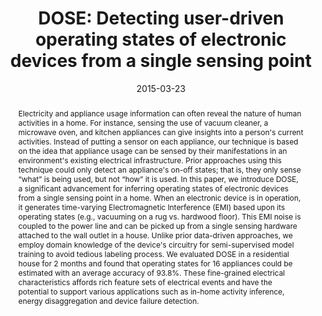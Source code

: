 ---
abstract: |-
  Electricity and appliance usage information can often reveal the nature of human activities in a home. For instance, sensing the use of vacuum cleaner, a microwave oven, and kitchen appliances can give insights into a person's current activities. Instead of putting a sensor on each appliance, our technique is based on the idea that appliance usage can be sensed by their manifestations in an environment's existing electrical infrastructure. Prior approaches using this technique could only detect an appliance's on-off states; that is, they only sense “what” is being used, but not “how” it is used. In this paper, we introduce DOSE, a significant advancement for inferring operating states of electronic devices from a single sensing point in a home. When an electronic device is in operation, it generates time-varying Electromagnetic Interference (EMI) based upon its operating states (e.g., vacuuming on a rug vs. hardwood floor). This EMI noise is coupled to the power line and can be picked up from a single sensing hardware attached to the wall outlet in a house. Unlike prior data-driven approaches, we employ domain knowledge of the device's circuitry for semi-supervised model training to avoid tedious labeling process. We evaluated DOSE in a residential house for 2 months and found that operating states for 16 appliances could be estimated with an average accuracy of 93.8%. These fine-grained electrical characteristics affords rich feature sets of electrical events and have the potential to support various applications such as in-home activity inference, energy disaggregation and device failure detection.
authors:
- chen
- gupta
- larson
- patel
award: ''
bibtex: |-
  @INPROCEEDINGS{7146508, 
  author={K. Y. Chen and S. Gupta and E. C. Larson and S. Patel}, 
  booktitle={Pervasive Computing and Communications (PerCom), 2015 IEEE International Conference on}, 
  title={DOSE: Detecting user-driven operating states of electronic devices from a single sensing point}, 
  year={2015}, 
  pages={46-54}, 
  keywords={electric sensing devices;electromagnetic interference;microwave ovens;power cables;DOSE;EMI noise;appliance on-off state detection;electronic device;fine-grained electrical characteristic;kitchen appliance sensing;microwave oven sensing;power line;semisupervised model training;single sensing point;time-varying electromagnetic interference;user-driven operating states detection;vacuum cleaner sensing;Commutation;Electromagnetic interference;Home appliances;Noise;Permanent magnet motors;Sensors;Switched-mode power supply}, 
  doi={10.1109/PERCOM.2015.7146508}, 
  month={March},}
caption: 'DOSE detects user-driven operating states of electronic appliances through a single sensing point installed anywhere in the house.'
citation: |-
  K. Y. Chen, S. Gupta, E. C. Larson and S. Patel, "DOSE: Detecting user-driven operating states of electronic devices from a single sensing point," Pervasive Computing and Communications (PerCom), 2015 IEEE International Conference on, St. Louis, MO, 2015, pp. 46-54.
conference: IEEE International Conference on Pervasive Computing and Communications (PerCom), 2015
date: '2015-03-23'
image: '/images/pubs/DOSE.jpg'
pdf: /pdfs/dose.pdf
thumbnail: '/images/pubs/DOSE.jpg'
title: 'DOSE: Detecting user-driven operating states of electronic devices from a single sensing point'
video: 'https://www.youtube.com/watch?v=PixXD-RGxX8'
video_embed: '<iframe width="560" height="315" src="https://www.youtube.com/embed/PixXD-RGxX8" frameborder="0" allowfullscreen></iframe>'
---